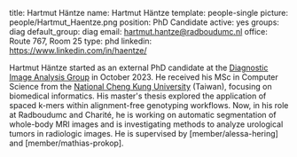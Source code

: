 title: Hartmut Häntze
name: Hartmut Häntze
template: people-single
picture: people/Hartmut_Haentze.png
position: PhD Candidate
active: yes
groups: diag
default_group: diag
email: hartmut.hantze@radboudumc.nl
office: Route 767, Room 25
type: phd
linkedin: https://www.linkedin.com/in/haentze/


Hartmut Häntze started as an external PhD candidate at the [Diagnostic Image Analysis Group](https://www.diagnijmegen.nl) in October 2023. He received his MSc in Computer Science from the [National Cheng Kung University]( https://www.ncku.edu.tw/) (Taiwan), focusing on biomedical informatics. His master's thesis explored the application of spaced k-mers within alignment-free genotyping workflows. Now, in his role at Radboudumc and Charité, he is working on automatic segmentation of whole-body MRI images and is investigating methods to analyze urological tumors in radiologic images. He is supervised by [member/alessa-hering] and [member/mathias-prokop].
